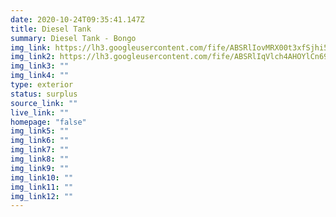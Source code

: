```yaml
---
date: 2020-10-24T09:35:41.147Z
title: Diesel Tank
summary: Diesel Tank - Bongo
img_link: https://lh3.googleusercontent.com/fife/ABSRlIovMRX00t3xfSjhi5vm2aYdqmBNX2btqovKiT6CAutEo8Gu8SEHGCTR2rPwm-HyDsNPRK8iYEB81mBGfpzUwH8ksZs8D3NZUCGJILCIGTfYcRUUsx60_7W5UMd38el4NHSsTFl7HGYRFaIGubraRyGCFnWPdw6zlOOi19bHLH4xlyBqZsX0YFutwoliT4B6MfnQ6jUfqEucAovxX-YvSxdgOR-sI4BdV_nfqtl9l86P6nAWe-TAkx3UpT7-YRD4mId8SDJHcrI4qO4ZyhsGJGF-ORSfNTXQR2ZUYw26dtHLBHvKmi8Qxt-e-EEbUDH7SFhwaA7SaStpOhM4pNzmgbn__4rynSqP-27LCLjwWTk0rg48l_bss4KOYvgYX_P6hCumGxy1Cm_CziydMoBNPmy4gz_OzBI_ixfpYA2V4A5eNxFHYDPwXxqOW_zU6ODXWRPULAd3PpTdgEwyd5wQRZaaiHpu2dyvi_dC8jxQpKfU_zsOzPYyG0zKtfBWObqtlIqjt2lQlvwidDd_cOGSoL7uQuyHlYAW9lM_UCRNi0YLSES5OAMUAy03AqtrER8tuvdvRpJuAgb-kzSF3GhV6FcdVf_WKE1-7xTgWztNQ3S4cp-TKSHBjSH-Oi7uJWnM3dZlFJXpsx2e8qpGnh9iD8ste6BvV2dpcN0LCSpc33H68VWO2QJEwbBrg7L18xYPFRuyYCBBhXSIVt48zcQvLHZkU9T7n1aiVw=w851-h666-ft
img_link2: https://lh3.googleusercontent.com/fife/ABSRlIqVlch4AHOYlCn69DhgON7XT17byxAPcbkP518as0ECdUprA_8_7J-5x_4opG0Zxt-Y-qzMg_N1pybCKPntxyGtEtC4MGOGdIuCjecQ-2EwKpOOqhbiaxS2TXJrrjTKcaBA_NS6JtA_fTzCoFN4DZWblHUsIvExqdCHln6FF7vixpoeYHY9U8okTffgcFM-XyPRpFCn-zYRhb5YQ0F57DN6sVztEpNS83M64EqSfZ2CPxWfoVhhVfIXTImRe6naqhD-ZFWyA0wdwMl-QZmW5GPUTisSkIqAXZWtyhk7G9SAk7Vw4Lyz0xFeij5untV18vIWB0VNel81wVr5l3B5NwAjXs1SuG16g2KlzkorznEzHUFO7RYeGer3-QbLepZokV3Yde_DGOR8I6N9EszlzM-tMotLSlpvk-qFSz-mggE13ZeF1ohtQZ2SqJHt0lufVcxvhcM7u9GHxSqkZS8r8keI_GmBunyvVezbeBH1bDnDB1he9VIHSEwHMglKMzgmZAmHRP3yZHE7wcIM7UFMwL8tJBW47dyB3tQYw-if6uEuE_uxjMuBsDqBkf-K8eHSbNHgPIc-XPeMktrRZSDT9aLrzgSBKnA-GzdY9Fzl8Ec0c0D4LUajGQEIaCOsQfa8yWonnShbnZ70W8HZsPe4qthqMoZvVQaxuPFPfV6IImOrW96j6e-JB0MvB_QOmmJR3_Hw76jgxpVZsQd7lUX5WzBVRCguCW_EwA=w851-h666-ft
img_link3: ""
img_link4: ""
type: exterior
status: surplus
source_link: ""
live_link: ""
homepage: "false"
img_link5: ""
img_link6: ""
img_link7: ""
img_link8: ""
img_link9: ""
img_link10: ""
img_link11: ""
img_link12: ""
---
```

